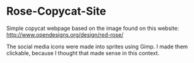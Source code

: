 # Rose-Copycat-Site
Simple copycat webpage based on the image found on this website: http://www.opendesigns.org/design/red-rose/

The social media icons were made into sprites using Gimp. I made them clickable, because I thought that made sense in this context.
